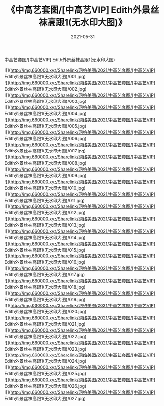 ﻿---
layout: post
title:  《中高艺套图/[中高艺VIP] Edith外景丝袜高跟1(无水印大图)》
date:   2021-05-31
img: http://img.660000.xyz/Sharelink/网络美图/2021/中高艺套图/[中高艺VIP] Edith外景丝袜高跟1(无水印大图)/000.jpg
categories: [美女, 清纯, 唯美]
---

中高艺套图/[中高艺VIP] Edith外景丝袜高跟1(无水印大图)

 ![](http://img.660000.xyz/Sharelink/网络美图/2021/中高艺套图/[中高艺VIP] Edith外景丝袜高跟1(无水印大图)/001.jpg) <br>![](http://img.660000.xyz/Sharelink/网络美图/2021/中高艺套图/[中高艺VIP] Edith外景丝袜高跟1(无水印大图)/002.jpg) <br>![](http://img.660000.xyz/Sharelink/网络美图/2021/中高艺套图/[中高艺VIP] Edith外景丝袜高跟1(无水印大图)/003.jpg) <br>![](http://img.660000.xyz/Sharelink/网络美图/2021/中高艺套图/[中高艺VIP] Edith外景丝袜高跟1(无水印大图)/004.jpg) <br>![](http://img.660000.xyz/Sharelink/网络美图/2021/中高艺套图/[中高艺VIP] Edith外景丝袜高跟1(无水印大图)/005.jpg) <br>![](http://img.660000.xyz/Sharelink/网络美图/2021/中高艺套图/[中高艺VIP] Edith外景丝袜高跟1(无水印大图)/006.jpg) <br>![](http://img.660000.xyz/Sharelink/网络美图/2021/中高艺套图/[中高艺VIP] Edith外景丝袜高跟1(无水印大图)/007.jpg) <br>![](http://img.660000.xyz/Sharelink/网络美图/2021/中高艺套图/[中高艺VIP] Edith外景丝袜高跟1(无水印大图)/008.jpg) <br>![](http://img.660000.xyz/Sharelink/网络美图/2021/中高艺套图/[中高艺VIP] Edith外景丝袜高跟1(无水印大图)/009.jpg) <br>![](http://img.660000.xyz/Sharelink/网络美图/2021/中高艺套图/[中高艺VIP] Edith外景丝袜高跟1(无水印大图)/010.jpg) <br>![](http://img.660000.xyz/Sharelink/网络美图/2021/中高艺套图/[中高艺VIP] Edith外景丝袜高跟1(无水印大图)/011.jpg) <br>![](http://img.660000.xyz/Sharelink/网络美图/2021/中高艺套图/[中高艺VIP] Edith外景丝袜高跟1(无水印大图)/012.jpg) <br>![](http://img.660000.xyz/Sharelink/网络美图/2021/中高艺套图/[中高艺VIP] Edith外景丝袜高跟1(无水印大图)/013.jpg) <br>![](http://img.660000.xyz/Sharelink/网络美图/2021/中高艺套图/[中高艺VIP] Edith外景丝袜高跟1(无水印大图)/014.jpg) <br>![](http://img.660000.xyz/Sharelink/网络美图/2021/中高艺套图/[中高艺VIP] Edith外景丝袜高跟1(无水印大图)/015.jpg) <br>![](http://img.660000.xyz/Sharelink/网络美图/2021/中高艺套图/[中高艺VIP] Edith外景丝袜高跟1(无水印大图)/016.jpg) <br>![](http://img.660000.xyz/Sharelink/网络美图/2021/中高艺套图/[中高艺VIP] Edith外景丝袜高跟1(无水印大图)/017.jpg) <br>![](http://img.660000.xyz/Sharelink/网络美图/2021/中高艺套图/[中高艺VIP] Edith外景丝袜高跟1(无水印大图)/018.jpg) <br>![](http://img.660000.xyz/Sharelink/网络美图/2021/中高艺套图/[中高艺VIP] Edith外景丝袜高跟1(无水印大图)/019.jpg) <br>![](http://img.660000.xyz/Sharelink/网络美图/2021/中高艺套图/[中高艺VIP] Edith外景丝袜高跟1(无水印大图)/020.jpg) <br>![](http://img.660000.xyz/Sharelink/网络美图/2021/中高艺套图/[中高艺VIP] Edith外景丝袜高跟1(无水印大图)/021.jpg) <br>![](http://img.660000.xyz/Sharelink/网络美图/2021/中高艺套图/[中高艺VIP] Edith外景丝袜高跟1(无水印大图)/022.jpg) <br>![](http://img.660000.xyz/Sharelink/网络美图/2021/中高艺套图/[中高艺VIP] Edith外景丝袜高跟1(无水印大图)/023.jpg) <br>![](http://img.660000.xyz/Sharelink/网络美图/2021/中高艺套图/[中高艺VIP] Edith外景丝袜高跟1(无水印大图)/024.jpg) <br>![](http://img.660000.xyz/Sharelink/网络美图/2021/中高艺套图/[中高艺VIP] Edith外景丝袜高跟1(无水印大图)/025.jpg) <br>![](http://img.660000.xyz/Sharelink/网络美图/2021/中高艺套图/[中高艺VIP] Edith外景丝袜高跟1(无水印大图)/026.jpg) <br>![](http://img.660000.xyz/Sharelink/网络美图/2021/中高艺套图/[中高艺VIP] Edith外景丝袜高跟1(无水印大图)/027.jpg) <br>